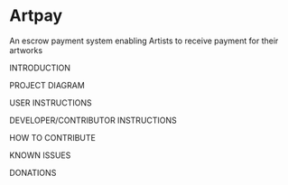 # Artpay
An escrow payment system enabling Artists to receive payment for their artworks

INTRODUCTION

PROJECT DIAGRAM

USER INSTRUCTIONS

DEVELOPER/CONTRIBUTOR INSTRUCTIONS

HOW TO CONTRIBUTE

KNOWN ISSUES

DONATIONS
